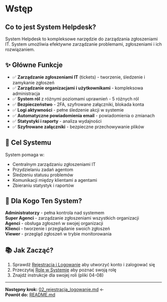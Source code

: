 # Wstęp

## Co to jest System Helpdesk?

System Helpdesk to kompleksowe narzędzie do zarządzania zgłoszeniami IT. System umożliwia efektywne zarządzanie problemami, zgłoszeniami i ich rozwiązaniem.

## ✨ Główne Funkcje

- ✅ **Zarządzanie zgłoszeniami IT** (tickets) - tworzenie, śledzenie i zamykanie zgłoszeń
- ✅ **Zarządzanie organizacjami i użytkownikami** - kompleksowa administracja
- ✅ **System ról** z różnymi poziomami uprawnień - 5 różnych ról
- ✅ **Bezpieczeństwo** - 2FA, szyfrowane załączniki, blokada konta
- ✅ **Logi aktywności** - pełne śledzenie akcji w systemie
- ✅ **Automatyczne powiadomienia email** - powiadomienia o zmianach
- ✅ **Statystyki i raporty** - analiza wydajności
- ✅ **Szyfrowane załączniki** - bezpieczne przechowywanie plików

## 🎯 Cel Systemu

System pomaga w:
- Centralnym zarządzaniu zgłoszeniami IT
- Przydzielaniu zadań agentom
- Śledzeniu statusu problemów
- Komunikacji między klientami a agentami
- Zbieraniu statystyk i raportów

## 👥 Dla Kogo Ten System?

**Administratorzy** - pełna kontrola nad systemem  
**Super Agenci** - zarządzanie zgłoszeniami wszystkich organizacji  
**Agenci** - obsługa zgłoszeń w swojej organizacji  
**Klienci** - tworzenie i przeglądanie swoich zgłoszeń  
**Viewer** - przegląd zgłoszeń w trybie monitorowania  

## 📚 Jak Zacząć?

1. Sprawdź [Rejestracja i Logowanie](02_rejestracja_logowanie.md) aby utworzyć konto i zalogować się
2. Przeczytaj [Role w Systemie](03_role_w_systemie.md) aby poznać swoją rolę
3. Znajdź instrukcje dla swojej roli (pliki 04-08)

---

**Następny krok:** [02_rejestracja_logowanie.md](02_rejestracja_logowanie.md) ←  
**Powrót do:** [README.md](README.md)

